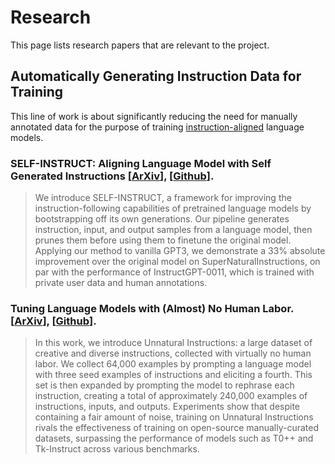 # Research
This page lists research papers that are relevant to the project.

## Automatically Generating Instruction Data for Training
This line of work is about significantly reducing the need for manually annotated data for the purpose of training [instruction-aligned](https://openai.com/blog/instruction-following/) language models.
### SELF-INSTRUCT: Aligning Language Model with Self Generated Instructions [[ArXiv](https://arxiv.org/pdf/2212.10560.pdf)], [[Github](https://github.com/yizhongw/self-instruct)].

> We introduce SELF-INSTRUCT, a framework for improving the instruction-following capabilities of pretrained language models by bootstrapping off its own generations. 
> Our pipeline generates instruction, input, and output samples from a language model, then prunes them before using them to finetune the original model. 
> Applying our method to vanilla GPT3, we demonstrate a 33% absolute improvement over the original model on SuperNaturalInstructions, on par with the performance of InstructGPT-0011, which is trained with private user data and human annotations.


### Tuning Language Models with (Almost) No Human Labor. [[ArXiv](https://arxiv.org/pdf/2212.09689.pdf)], [[Github](https://github.com/orhonovich/unnatural-instructions)].

> In this work, we introduce
Unnatural Instructions: a large dataset of creative and diverse instructions, collected with virtually no human labor. 
> We collect 64,000 examples by prompting a language model with three seed examples of instructions and eliciting a fourth. 
> This set is then expanded by prompting the model to rephrase each instruction, creating a total of approximately 240,000 examples of instructions, inputs, and outputs.
> Experiments show that despite containing a fair amount of noise, training on Unnatural Instructions rivals the effectiveness of training
on open-source manually-curated datasets, surpassing the performance of models such as
T0++ and Tk-Instruct across various benchmarks.